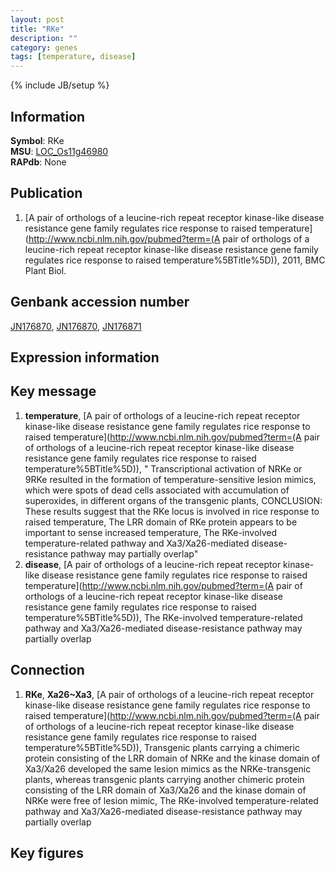 ```yaml
---
layout: post
title: "RKe"
description: ""
category: genes
tags: [temperature, disease]
---
```

{% include JB/setup %}

## Information
__Symbol__: RKe  
__MSU__: [LOC_Os11g46980](http://rice.plantbiology.msu.edu/cgi-bin/ORF_infopage.cgi?orf=LOC_Os11g46980)  
__RAPdb__: None  

## Publication
1. [A pair of orthologs of a leucine-rich repeat receptor kinase-like disease resistance gene family regulates rice response to raised temperature](http://www.ncbi.nlm.nih.gov/pubmed?term=(A pair of orthologs of a leucine-rich repeat receptor kinase-like disease resistance gene family regulates rice response to raised temperature%5BTitle%5D)), 2011, BMC Plant Biol.

## Genbank accession number
[JN176870](http://www.ncbi.nlm.nih.gov/nuccore/JN176870), [JN176870](http://www.ncbi.nlm.nih.gov/nuccore/JN176870), [JN176871](http://www.ncbi.nlm.nih.gov/nuccore/JN176871)

## Expression information

## Key message
1. __temperature__, [A pair of orthologs of a leucine-rich repeat receptor kinase-like disease resistance gene family regulates rice response to raised temperature](http://www.ncbi.nlm.nih.gov/pubmed?term=(A pair of orthologs of a leucine-rich repeat receptor kinase-like disease resistance gene family regulates rice response to raised temperature%5BTitle%5D)), " Transcriptional activation of NRKe or 9RKe resulted in the formation of temperature-sensitive lesion mimics, which were spots of dead cells associated with accumulation of superoxides, in different organs of the transgenic plants, CONCLUSION: These results suggest that the RKe locus is involved in rice response to raised temperature, The LRR domain of RKe protein appears to be important to sense increased temperature, The RKe-involved temperature-related pathway and Xa3/Xa26-mediated disease-resistance pathway may partially overlap"
2. __disease__, [A pair of orthologs of a leucine-rich repeat receptor kinase-like disease resistance gene family regulates rice response to raised temperature](http://www.ncbi.nlm.nih.gov/pubmed?term=(A pair of orthologs of a leucine-rich repeat receptor kinase-like disease resistance gene family regulates rice response to raised temperature%5BTitle%5D)),  The RKe-involved temperature-related pathway and Xa3/Xa26-mediated disease-resistance pathway may partially overlap

## Connection
1. __RKe__, __Xa26~Xa3__, [A pair of orthologs of a leucine-rich repeat receptor kinase-like disease resistance gene family regulates rice response to raised temperature](http://www.ncbi.nlm.nih.gov/pubmed?term=(A pair of orthologs of a leucine-rich repeat receptor kinase-like disease resistance gene family regulates rice response to raised temperature%5BTitle%5D)),  Transgenic plants carrying a chimeric protein consisting of the LRR domain of NRKe and the kinase domain of Xa3/Xa26 developed the same lesion mimics as the NRKe-transgenic plants, whereas transgenic plants carrying another chimeric protein consisting of the LRR domain of Xa3/Xa26 and the kinase domain of NRKe were free of lesion mimic, The RKe-involved temperature-related pathway and Xa3/Xa26-mediated disease-resistance pathway may partially overlap

## Key figures


